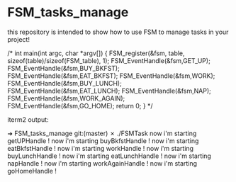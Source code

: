 # FSM_tasks_manage
this repository is intended to show how to use FSM to manage tasks in your project!


/*
int main(int argc, char *argv[])
{
    FSM_register(&fsm, table, sizeof(table)/sizeof(FSM_table), 1);
    FSM_EventHandle(&fsm,GET_UP);
    FSM_EventHandle(&fsm,BUY_BKFST);
    FSM_EventHandle(&fsm,EAT_BKFST);
    FSM_EventHandle(&fsm,WORK);
    FSM_EventHandle(&fsm,BUY_LUNCH);
    FSM_EventHandle(&fsm,EAT_LUNCH);
    FSM_EventHandle(&fsm,NAP);
    FSM_EventHandle(&fsm,WORK_AGAIN);
    FSM_EventHandle(&fsm,GO_HOME);
    return 0;
}
*/



iterm2 output:

➜  FSM_tasks_manage git:(master) ✗ ./FSMTask
now i'm starting getUPHandle !
now i'm starting buyBkfstHandle !
now i'm starting eatBkfstHandle !
now i'm starting workHandle !
now i'm starting buyLunchHandle !
now i'm starting eatLunchHandle !
now i'm starting napHandle !
now i'm starting workAgainHandle !
now i'm starting goHomeHandle !


